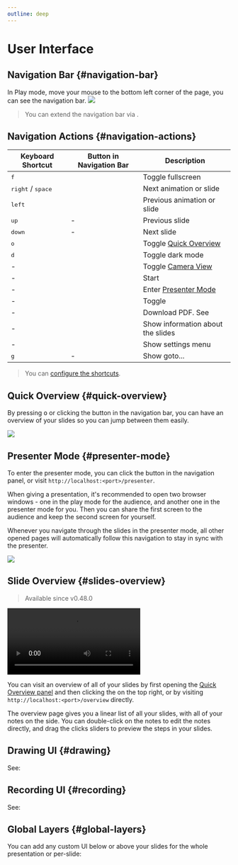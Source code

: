 ```yaml
---
outline: deep
---
```


# User Interface

## Navigation Bar {#navigation-bar}

In Play mode, move your mouse to the bottom left corner of the page, you can see the navigation bar.
![](/screenshots/navbar.png)

> You can extend the navigation bar via <LinkInline link="features/global-layers" />.

## Navigation Actions {#navigation-actions}

| Keyboard Shortcut                   | Button in Navigation Bar                                                              | Description                                                    |
| ----------------------------------- | ------------------------------------------------------------------------------------- | -------------------------------------------------------------- |
| <kbd>f</kbd>                        | <carbon-maximize class="inline-icon-btn"/> <carbon-minimize class="inline-icon-btn"/> | Toggle fullscreen                                              |
| <kbd>right</kbd> / <kbd>space</kbd> | <carbon-arrow-right class="inline-icon-btn"/>                                         | Next animation or slide                                        |
| <kbd>left</kbd>                     | <carbon-arrow-left class="inline-icon-btn"/>                                          | Previous animation or slide                                    |
| <kbd>up</kbd>                       | -                                                                                     | Previous slide                                                 |
| <kbd>down</kbd>                     | -                                                                                     | Next slide                                                     |
| <kbd>o</kbd>                        | <carbon-apps class="inline-icon-btn"/>                                                | Toggle [Quick Overview](#quick-overview)                       |
| <kbd>d</kbd>                        | <carbon-sun class="inline-icon-btn"/> <carbon-moon class="inline-icon-btn"/>          | Toggle dark mode                                               |
| -                                   | <carbon-user-avatar class="inline-icon-btn"/>                                         | Toggle [Camera View](../features/recording#camera-view)        |
| -                                   | <carbon-video class="inline-icon-btn"/>                                               | Start <LinkInline link="features/recording" />                  |
| -                                   | <carbon-user-speaker class="inline-icon-btn"/>                                        | Enter [Presenter Mode](../guide/ui#presenter-mode)             |
| -                                   | <carbon-edit class="inline-icon-btn"/>                                                | Toggle <LinkInline link="features/side-editor" />               |
| -                                   | <carbon-download class="inline-icon-btn"/>                                            | Download PDF. See <LinkInline link="features/build-with-pdf" /> |
| -                                   | <carbon-information class="inline-icon-btn"/>                                         | Show information about the slides                              |
| -                                   | <carbon-settings-adjust class="inline-icon-btn"/>                                     | Show settings menu                                             |
| <kbd>g</kbd>                        | -                                                                                     | Show goto...                                                   |

> You can [configure the shortcuts](../custom/config-shortcuts).

## Quick Overview {#quick-overview}

By pressing <kbd>o</kbd> or clicking the <carbon-apps class="inline-icon-btn"/> button in the navigation bar, you can have an overview of your slides so you can jump between them easily.

![](/screenshots/slides-overview.png)

## Presenter Mode {#presenter-mode}

To enter the presenter mode, you can click the <carbon-user-speaker class="inline-icon-btn"/> button in the navigation panel, or visit `http://localhost:<port>/presenter`.

When giving a presentation, it's recommended to open two browser windows - one in the play mode for the audience, and another one in the presenter mode for you. Then you can share the first screen to the audience and keep the second screen for yourself.

Whenever you navigate through the slides in the presenter mode, all other opened pages will automatically follow this navigation to stay in sync with the presenter.

![](/screenshots/presenter-mode.png)

## Slide Overview {#slides-overview}

> Available since v0.48.0

<video src="https://github.com/slidevjs/slidev/assets/11247099/01bbf5b3-f916-4646-9ea4-cf269c0567cb"
controls rounded shadow></video>

You can visit an overview of all of your slides by first opening the [Quick Overview panel](#quick-overview) and then clicking the <carbon-list-boxes class="inline-icon-btn"/> on the top right, or by visiting `http://localhost:<port>/overview` directly.

The overview page gives you a linear list of all your slides, with all of your notes on the side. You can double-click on the notes to edit the notes directly, and drag the clicks sliders to preview the steps in your slides.

## Drawing UI {#drawing}

See:

<LinkCard link="features/drawing" />

## Recording UI {#recording}

See:

<LinkCard link="features/recording"/>

## Global Layers {#global-layers}

You can add any custom UI below or above your slides for the whole presentation or per-slide:

<LinkCard link="features/global-layers" />
